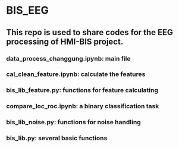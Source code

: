 # BIS_EEG
## This repo is used to share codes for the EEG processing of HMI-BIS project.
### data_process_changgung.ipynb: main file
### cal_clean_feature.ipynb: calculate the features
### bis_lib_feature.py: functions for feature calculating
### compare_loc_roc.ipynb: a binary classification task
### bis_lib_noise.py: functions for noise handling
### bis_lib.py: several basic functions
### 